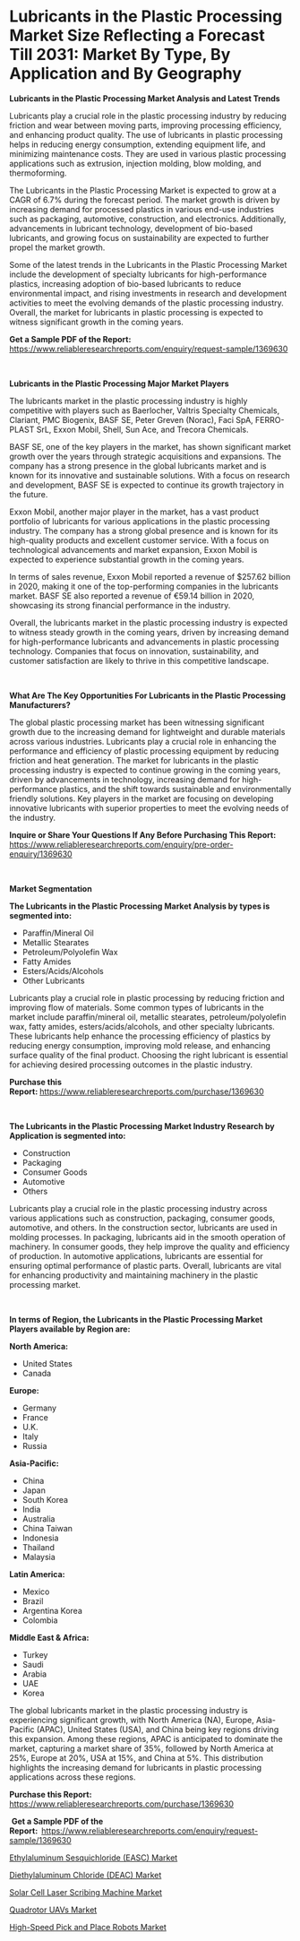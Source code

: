 <p><h1>Lubricants in the Plastic Processing Market Size Reflecting a Forecast Till 2031: Market By Type, By Application and By Geography</h1></p><p><strong>Lubricants in the Plastic Processing Market Analysis and Latest Trends</strong></p>
<p><p>Lubricants play a crucial role in the plastic processing industry by reducing friction and wear between moving parts, improving processing efficiency, and enhancing product quality. The use of lubricants in plastic processing helps in reducing energy consumption, extending equipment life, and minimizing maintenance costs. They are used in various plastic processing applications such as extrusion, injection molding, blow molding, and thermoforming.</p><p>The Lubricants in the Plastic Processing Market is expected to grow at a CAGR of 6.7% during the forecast period. The market growth is driven by increasing demand for processed plastics in various end-use industries such as packaging, automotive, construction, and electronics. Additionally, advancements in lubricant technology, development of bio-based lubricants, and growing focus on sustainability are expected to further propel the market growth.</p><p>Some of the latest trends in the Lubricants in the Plastic Processing Market include the development of specialty lubricants for high-performance plastics, increasing adoption of bio-based lubricants to reduce environmental impact, and rising investments in research and development activities to meet the evolving demands of the plastic processing industry. Overall, the market for lubricants in plastic processing is expected to witness significant growth in the coming years.</p></p>
<p><strong>Get a Sample PDF of the Report:&nbsp;</strong> <a href="https://www.reliableresearchreports.com/enquiry/request-sample/1369630">https://www.reliableresearchreports.com/enquiry/request-sample/1369630</a></p>
<p>&nbsp;</p>
<p><strong>Lubricants in the Plastic Processing Major Market Players</strong></p>
<p><p>The lubricants market in the plastic processing industry is highly competitive with players such as Baerlocher, Valtris Specialty Chemicals, Clariant, PMC Biogenix, BASF SE, Peter Greven (Norac), Faci SpA, FERRO-PLAST SrL, Exxon Mobil, Shell, Sun Ace, and Trecora Chemicals. </p><p>BASF SE, one of the key players in the market, has shown significant market growth over the years through strategic acquisitions and expansions. The company has a strong presence in the global lubricants market and is known for its innovative and sustainable solutions. With a focus on research and development, BASF SE is expected to continue its growth trajectory in the future.</p><p>Exxon Mobil, another major player in the market, has a vast product portfolio of lubricants for various applications in the plastic processing industry. The company has a strong global presence and is known for its high-quality products and excellent customer service. With a focus on technological advancements and market expansion, Exxon Mobil is expected to experience substantial growth in the coming years.</p><p>In terms of sales revenue, Exxon Mobil reported a revenue of $257.62 billion in 2020, making it one of the top-performing companies in the lubricants market. BASF SE also reported a revenue of €59.14 billion in 2020, showcasing its strong financial performance in the industry.</p><p>Overall, the lubricants market in the plastic processing industry is expected to witness steady growth in the coming years, driven by increasing demand for high-performance lubricants and advancements in plastic processing technology. Companies that focus on innovation, sustainability, and customer satisfaction are likely to thrive in this competitive landscape.</p></p>
<p>&nbsp;</p>
<p><strong>What Are The Key Opportunities For Lubricants in the Plastic Processing Manufacturers?</strong></p>
<p><p>The global plastic processing market has been witnessing significant growth due to the increasing demand for lightweight and durable materials across various industries. Lubricants play a crucial role in enhancing the performance and efficiency of plastic processing equipment by reducing friction and heat generation. The market for lubricants in the plastic processing industry is expected to continue growing in the coming years, driven by advancements in technology, increasing demand for high-performance plastics, and the shift towards sustainable and environmentally friendly solutions. Key players in the market are focusing on developing innovative lubricants with superior properties to meet the evolving needs of the industry.</p></p>
<p><strong>Inquire or Share Your Questions If Any Before Purchasing This Report:</strong> <a href="https://www.reliableresearchreports.com/enquiry/pre-order-enquiry/1369630">https://www.reliableresearchreports.com/enquiry/pre-order-enquiry/1369630</a></p>
<p>&nbsp;</p>
<p><strong>Market Segmentation</strong></p>
<p><strong>The Lubricants in the Plastic Processing Market Analysis by types is segmented into:</strong></p>
<p><ul><li>Paraffin/Mineral Oil </li><li>Metallic Stearates</li><li>Petroleum/Polyolefin Wax</li><li>Fatty Amides</li><li>Esters/Acids/Alcohols</li><li>Other Lubricants</li></ul></p>
<p><p>Lubricants play a crucial role in plastic processing by reducing friction and improving flow of materials. Some common types of lubricants in the market include paraffin/mineral oil, metallic stearates, petroleum/polyolefin wax, fatty amides, esters/acids/alcohols, and other specialty lubricants. These lubricants help enhance the processing efficiency of plastics by reducing energy consumption, improving mold release, and enhancing surface quality of the final product. Choosing the right lubricant is essential for achieving desired processing outcomes in the plastic industry.</p></p>
<p><strong>Purchase this Report:&nbsp;</strong><a href="https://www.reliableresearchreports.com/purchase/1369630">https://www.reliableresearchreports.com/purchase/1369630</a></p>
<p>&nbsp;</p>
<p><strong>The Lubricants in the Plastic Processing Market Industry Research by Application is segmented into:</strong></p>
<p><ul><li>Construction</li><li>Packaging</li><li>Consumer Goods</li><li>Automotive</li><li>Others</li></ul></p>
<p><p>Lubricants play a crucial role in the plastic processing industry across various applications such as construction, packaging, consumer goods, automotive, and others. In the construction sector, lubricants are used in molding processes. In packaging, lubricants aid in the smooth operation of machinery. In consumer goods, they help improve the quality and efficiency of production. In automotive applications, lubricants are essential for ensuring optimal performance of plastic parts. Overall, lubricants are vital for enhancing productivity and maintaining machinery in the plastic processing market.</p></p>
<p>&nbsp;</p>
<p><strong>In terms of Region, the Lubricants in the Plastic Processing Market Players available by Region are:</strong></p>
<p>
    <p> <strong> North America: </strong>
        <ul>
            <li>United States</li>
            <li>Canada</li>
        </ul>
        </p> 
    <p> <strong> Europe: </strong>
        <ul>
            <li>Germany</li>
            <li>France</li>
            <li>U.K.</li>
            <li>Italy</li>
            <li>Russia</li>
        </ul>
        </p> 
    <p> <strong> Asia-Pacific: </strong>
        <ul>
            <li>China</li>
            <li>Japan</li>
            <li>South Korea</li>
            <li>India</li>
            <li>Australia</li>
            <li>China Taiwan</li>
            <li>Indonesia</li>
            <li>Thailand</li>
            <li>Malaysia</li>
        </ul>
        </p> 
    <p> <strong> Latin America: </strong>
        <ul>
            <li>Mexico</li>
            <li>Brazil</li>
            <li>Argentina Korea</li>
            <li>Colombia</li>
        </ul>
        </p> 
    <p> <strong> Middle East & Africa: </strong>
        <ul>
            <li>Turkey</li>
            <li>Saudi</li>
            <li>Arabia</li>
            <li>UAE</li>
            <li>Korea</li>
        </ul>
    </p>
    </p>
<p><p>The global lubricants market in the plastic processing industry is experiencing significant growth, with North America (NA), Europe, Asia-Pacific (APAC), United States (USA), and China being key regions driving this expansion. Among these regions, APAC is anticipated to dominate the market, capturing a market share of 35%, followed by North America at 25%, Europe at 20%, USA at 15%, and China at 5%. This distribution highlights the increasing demand for lubricants in plastic processing applications across these regions.</p></p>
<p><strong>Purchase this Report: </strong><a href="https://www.reliableresearchreports.com/purchase/1369630">https://www.reliableresearchreports.com/purchase/1369630</a></p>
<p>&nbsp;<strong>Get a Sample PDF of the Report:&nbsp;&nbsp;</strong><a href="https://www.reliableresearchreports.com/enquiry/request-sample/1369630">https://www.reliableresearchreports.com/enquiry/request-sample/1369630</a></p>
<p><strong></strong></p>
<p><p><a href="https://issuu.com/reportprime-2/docs/ethylaluminum-sesquichloride-easc-market-size-2030">Ethylaluminum Sesquichloride (EASC) Market</a></p><p><a href="https://issuu.com/reportprime-2/docs/diethylaluminum-chloride-deac-market-size-2030.ppt">Diethylaluminum Chloride (DEAC) Market</a></p><p><a href="https://medium.com/@christopherbennett19/solar-cell-laser-scribing-machine-market-size-market-outlook-and-market-forecast-2024-to-2031-e88ed5f6bd62">Solar Cell Laser Scribing Machine Market</a></p><p><a href="https://github.com/rahu1502/Market-Research-Report-List-2/blob/main/quadrotor-uavs-market.md">Quadrotor UAVs Market</a></p><p><a href="https://medium.com/@christopherbennett19/high-speed-pick-and-place-robots-market-size-market-outlook-and-market-forecast-2024-to-2031-c4e38ad7497e">High-Speed Pick and Place Robots Market</a></p></p>